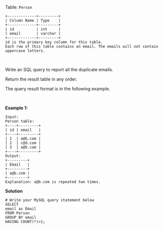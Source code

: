 Table: ```Person```
```
+-------------+---------+
| Column Name | Type    |
+-------------+---------+
| id          | int     |
| email       | varchar |
+-------------+---------+
id is the primary key column for this table.
Each row of this table contains an email. The emails will not contain uppercase letters.
```
 

Write an SQL query to report all the duplicate emails.

Return the result table in any order.

The query result format is in the following example.

 

**Example 1:**
```
Input: 
Person table:
+----+---------+
| id | email   |
+----+---------+
| 1  | a@b.com |
| 2  | c@d.com |
| 3  | a@b.com |
+----+---------+
Output: 
+---------+
| Email   |
+---------+
| a@b.com |
+---------+
Explanation: a@b.com is repeated two times.
```
**Solution**
```
# Write your MySQL query statement below
SELECT
email as Email
FROM Person
GROUP BY email
HAVING COUNT(*)>1;
```